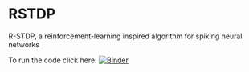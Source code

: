 # RSTDP

R-STDP, a reinforcement-learning inspired algorithm for spiking neural networks

To run the code click here:
[![Binder](https://mybinder.org/badge_logo.svg)](https://mybinder.org/v2/gh/rfma23/RSTDP/master)


